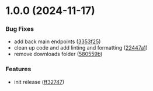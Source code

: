 # 1.0.0 (2024-11-17)


### Bug Fixes

* add back main endpoints ([3353f25](https://github.com/mkeller3/FastCollections/commit/3353f2557244a4e6fbd416aca1e5eba333a6439a))
* clean up code and add linting and formatting ([22447a1](https://github.com/mkeller3/FastCollections/commit/22447a1c0c5d9b51c7242d8a3926c27806e33cac))
* remove downloads folder ([580559b](https://github.com/mkeller3/FastCollections/commit/580559bb8241492696b567323ac74daa7c80394a))


### Features

* init release ([ff32747](https://github.com/mkeller3/FastCollections/commit/ff32747f0aab79ac5df1177ed7d39b0b4930a9b2))
